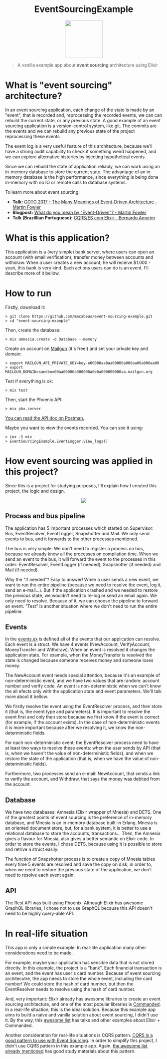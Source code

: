 <h1 align="center"> EventSourcingExample </h1>
<p align="center">
  <img src="https://i.imgur.com/qnsAPBD.png" width=120>
</p>

>A vanilla example app about **event sourcing** architecture using Elixir

# What is "event sourcing" architecture?

In an event sourcing application, each change of the state is made by an "event", that is recorded and, reprocessing the recorded events, we can can rebuild the current state, or any previous state. A good example of an event sourcing application is a version-control system, like git. The commits are the events and we can rebuild any previous state of the project reprocessing these events.

The event log is a very useful feature of this architecture, because we'll have a strong audit capability to check if something weird happened, and we can explore alternative histories by injecting hypothetical events.

Since we can rebuild the state of application reliably, we can work using an in-memory database to store the current state. The advantage of an in-memory database is the high performance, since everything is being done in-memory with no IO or remote calls to database systems.

To learn more about event sourcing:
* **Talk:** [GOTO 2017 - The Many Meanings of Event-Driven Architecture - Martin Fowler](https://www.youtube.com/watch?v=STKCRSUsyP0)
* **Blogpost:** [What do you mean by "Event-Driven"? - Martin Fowler](https://martinfowler.com/articles/201701-event-driven.html)
* **Talk (Brazillian Portuguese):** [CQRS/ES com Elixir - Bernardo Amorim](https://pt-br.eventials.com/locaweb/cqrs-es-com-elixir-com-bernardo-amorim/)

# What is this application?

This application is a (very simple) bank server, where users can open an account (with email verification), transfer money between accounts and withdraw. When a user creates a new account, he will receive $1.000 - yeah, this bank is very kind. Each actions users can do is an event. I'll describe more of it bellow.

# How to run

Firstly, download it:

```
> git clone https://github.com/macabeus/event-sourcing-example.git
> cd "event-sourcing-example"
```

Then, create the database:

```
> mix amnesia.create -d Database --memory
```

Create an account on [Mailgun](https://www.mailgun.com/) (it's free!) and set your private key and domain:

```
> export MAILGUN_API_PRIVATE_KEY=key-e00000aa0aa00000a000aa00a000aa00
> export MAILGUN_DOMAIN=sandbox00aa00000a000000a0e0a000000000aa.mailgun.org
```

Test if everything is ok:

```
> mix test
```

Then, start the Phoenix API:

```
> mix phx.server
```

[You can read the API doc on Postman.](https://documenter.getpostman.com/view/1363558/event-sourcing-example/RVftksGU)

Maybe you want to view the events recorded. You can see it using:

```
> iex -S mix
> EventSourcingExample.EventLogger.view_logs()
```

# How event sourcing was applied in this project?

Since this is a project for studying purposes, I'll explain how I created this project, the logic and design.

<p align="center">
  <img src="https://i.imgur.com/fld5Jxh.png">
</p>

## Process and bus pipeline

The application has 5 important processes which started on Supervisor: Bus, EventResolver, EventLogger, Snapshotter and Mail. We only send events to bus, and it forwards to the other processes mentioned.

The bus is very simple. We don't need to register a process on bus, because we already know all the processes on compilation time. When we send an event to the bus, it will forward the event to the processes in this order: EventResolver, EventLogger (if needed), Snapshotter (if needed) and Mail (if needed).

Why the "if needed"? Easy to answer! When a user sends a new event, we want to run the entire pipeline (because we need to resolve the event, log it, send an e-mail...). But if the application crashed and we needed to restore the previous state, we wouldn't need to re-log or send an email again. We only need to resolve. Because of it, we can choose the pipeline to forward an event. "Test" is another situation where we don't need to run the entire pipeline.

## Events

In the [events.ex](https://github.com/macabeus/event-sourcing-example/blob/master/lib/event_sourcing_example/events.ex) is defined all of the events that our application can resolve. Each event is a struct. We have 4 events (NewAccount, VerifyAccount, MoneyTransfer and Withdraw). When an event is resolved it changes the application state. For example, when the MoneyTransfer is resolved the state is changed because someone receives money and someone loses money.

The NewAccount event needs special attention, because it's an example of non-deterministic event, and we have two values that are random: account number and verify code. An event is non-deterministic when we can't know the all efects only with the application state and event parameters. We'll talk more about it bellow.

We firstly resolve the event using the EventResolver process, and then store it (that is, the event type and parameters). It is important to resolve the event first and only then store because we first know if the event is correct (for example, if the account exists). In the case of non-deterministic events it is more important because after we resolving it, we know the non-deterministic fields.

For each non-deterministic event, the EventResolver process need to have at least two ways to resolve these events: when the user sends by API (that is, when we haven't the value of non-deterministic fields), and when we restore the state of the application (that is, when we have the value of non-deterministic fields).

Furthermore, two processes send an e-mail: NewAccount, that sends a link to verify the account, and Withdraw, that says the money was debited from the account.

## Database

We have two databases: Amnesia (Elixir wrapper of Mnesia) and DETS. One of the greatest points of event sourcing is the preference of in-memory database, and Mnesia is an in-memory database built-in Erlang. Mnesia is an oriented document store, but, for a bank system, it is better to use a relational database to store the accounts, transactions... Then, the Amnesia gives a flavour for Mnesia, also gives a better semantic on Elixir code. In order to store the events, I chose DETS, because using it is possible to store and retrive a struct easily.

The function of Snapshotter process is to create a copy of Mnesia tables every time 5 events are resolved and save the copy on disk, in order to, when we need to restore the previous state of the application, we don't need to resolve each event again.

## API

The Rest API was built using Phoenix. Although Elixir has awesome GraphQL libraries, I chose not to use GraphQL because this API doesn't need to be highly query-able API.

# In real-life situation

This app is only a simple example. In real-life application many other considerations need to be made.

For example, maybe your application has sensible data that is not stored directly. In this example, the project is a "bank". Each financial transaction is an event, and the event has user's card number. Because of event sourcing architecutre, the app needs to store the whole event, including the card number! We could store the hash of card number, but then the EventResolver needs to resolve using the hash of card number.

And, very important: Elixir already has awesome libraries to create an event sourcing architecture, and one of the most popular libraries is [Commanded](https://github.com/commanded/commanded). In a real-life situation, this is the ideal solution. Because this example app aims to build a naive and vanilla solution about event sourcing, I didn't use it. By the way, this [awesome list](https://github.com/slashdotdash/awesome-elixir-cqrs) has talks and other examples about Elixir + Commanded.

Another consideration for real-life situations is CQRS pattern. [CQRS is a good pattern to use with Event Sourcing](https://martinfowler.com/bliki/CQRS.html). In order to simplify this project, I didn't use CQRS pattern in this example app. Again, [the awesome list already mentioned](https://github.com/slashdotdash/awesome-elixir-cqrs) has good study materials about this pattern.
